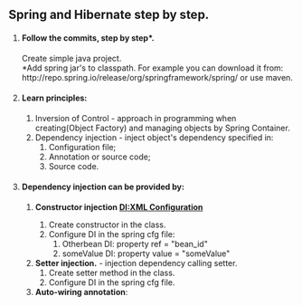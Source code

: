 <h2>Spring and Hibernate step by step.</h2>


<ol>
    <li>
    <h4>
    Follow the commits, step by step*.
    </h4>
    Create simple java project.<br>
    *Add spring jar's to classpath.
    For example you can download it from: 
    http://repo.spring.io/release/org/springframework/spring/
    or use maven.
    </li>
    <li>    <h4> Learn principles:    </h4>
    <ol type ="1">
    <li>Inversion of Control - approach in programming when 
     creating(Object Factory) and managing objects by Spring Container.</li>
    <li>Dependency injection - inject object's dependency
    specified in:
     <ol>
     <li>Configuration file;
     </li>
      <li>Annotation or source code;
      </li>
      <li>Source code.
      </li>
     </ol>
     </li>
    </ol>
    </li>
    <li>
    <h4><strong>Dependency injection</strong> can be provided by:</h4>
    <ol>
    <li><strong>Constructor injection
    <a href ="">DI:XML Configuration<a></strong>
    <ol>
        <li>Create constructor in the class.</li>
        <li>Configure DI in the spring cfg file:
         <ol type>
            <li>Otherbean DI: property ref = "bean_id"</li>
            <li>someValue DI: property value = "someValue"</li>
         </ol>
         </li>
        </ol>
    </li>
    <li>
    <strong>Setter injection.</strong> - injection dependency calling setter.
    <ol>
    <li>Create setter method in the class.</li>
    <li>Configure DI in the spring cfg file.</li>
    </ol>
    </li>
    <li><strong>Auto-wiring annotation</strong>:</li>
    </ol>
    </li>
</ol>





